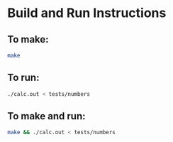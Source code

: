 # Build and Run Instructions

## To make:
```bash
make
```

## To run:
```bash
./calc.out < tests/numbers
```

## To make and run:
```bash
make && ./calc.out < tests/numbers
```

